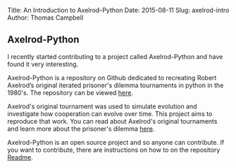 Title: An Introduction to Axelrod-Python
Date: 2015-08-11
Slug: axelrod-intro
Author: Thomas Campbell

## Axelrod-Python

I recently started contributing to a project called Axelrod-Python and have
found it very interesting.

Axelrod-Python is a repository on Github dedicated to recreating Robert
Axelrod’s original iterated prisoner's dilemma tournaments in python in the
1980's. The repository can be viewed
[here](https://github.com/Axelrod-Python/Axelrod).

Axelrod's original tournament was used to simulate evolution and investigate how
cooperation can evolve over time. This project aims to reproduce that work. You
can read about Axelrod's original tournaments and learn more about the
prisoner's dilemma
[here](http://axelrod.readthedocs.org/en/latest/background.html).

Axelrod-Python is an open source project and so anyone can contribute. If you
want to contribute, there are instructions on how to on the repository
[Readme](https://github.com/Axelrod-Python/Axelrod).
